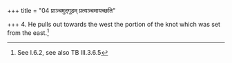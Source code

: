 +++
title = "04 प्राञ्चमुद्गूढम् प्रत्यञ्चमायच्छति"

+++
4. He pulls out towards the west the portion of the knot which was set from the east.[^1]  

[^1]: See I.6.2, see also TB III.3.6.5  
